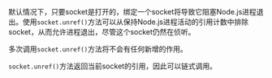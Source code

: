 <!-- YAML
added: v0.9.1
-->

默认情况下，只要socket是打开的，绑定一个socket将导致它阻塞Node.js进程退出。使用`socket.unref()`方法可以从保持Node.js进程活动的引用计数中排除socket，从而允许进程退出，尽管这个socket仍然在侦听。

多次调用`socket.unref()`方法将不会有任何新增的作用。

`socket.unref()`方法返回当前socket的引用，因此可以链式调用。
